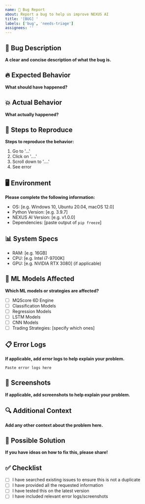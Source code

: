 ```yaml
---
name: 🐛 Bug Report
about: Report a bug to help us improve NEXUS AI
title: '[BUG] '
labels: ['bug', 'needs-triage']
assignees: ''
---
```


## 🐛 Bug Description
**A clear and concise description of what the bug is.**

## 🔥 Expected Behavior
**What should have happened?**

## 💥 Actual Behavior  
**What actually happened?**

## 🚀 Steps to Reproduce
**Steps to reproduce the behavior:**
1. Go to '...'
2. Click on '....'
3. Scroll down to '....'
4. See error

## 🖥️ Environment
**Please complete the following information:**
- OS: [e.g. Windows 10, Ubuntu 20.04, macOS 12.0]
- Python Version: [e.g. 3.9.7]
- NEXUS AI Version: [e.g. v1.0.0]
- Dependencies: [paste output of `pip freeze`]

## 📊 System Specs
- RAM: [e.g. 16GB]
- CPU: [e.g. Intel i7-9700K]
- GPU: [e.g. NVIDIA RTX 3080] (if applicable)

## 🤖 ML Models Affected
**Which ML models or strategies are affected?**
- [ ] MQScore 6D Engine
- [ ] Classification Models
- [ ] Regression Models
- [ ] LSTM Models
- [ ] CNN Models
- [ ] Trading Strategies: [specify which ones]

## 📋 Error Logs
**If applicable, add error logs to help explain your problem.**
```
Paste error logs here
```

## 📸 Screenshots
**If applicable, add screenshots to help explain your problem.**

## 🔍 Additional Context
**Add any other context about the problem here.**

## 🎯 Possible Solution
**If you have ideas on how to fix this, please share!**

## ✅ Checklist
- [ ] I have searched existing issues to ensure this is not a duplicate
- [ ] I have provided all the requested information
- [ ] I have tested this on the latest version
- [ ] I have included relevant error logs/screenshots